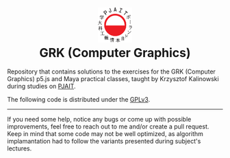 <h1 align="center">
  <div>
    <img width="80" src="https://raw.githubusercontent.com/itischrisd/itis-PJATK/main/logo.svg" alt="" />
  </div>
  GRK (Computer Graphics)
</h1>

Repository that contains solutions to the exercises for the GRK (Computer Graphics) p5.js and Maya practical classes, taught by Krzysztof Kalinowski during studies on [PJAIT](https://www.pja.edu.pl/en/).

The following code is distributed under the [GPLv3](./LICENSE).

---

If you need some help, notice any bugs or come up with possible improvements, feel free to reach out to me and/or create a pull request. Keep in mind that some code may not be well optimized, as algorithm implamantation had to follow the variants presented during subject's lectures.
